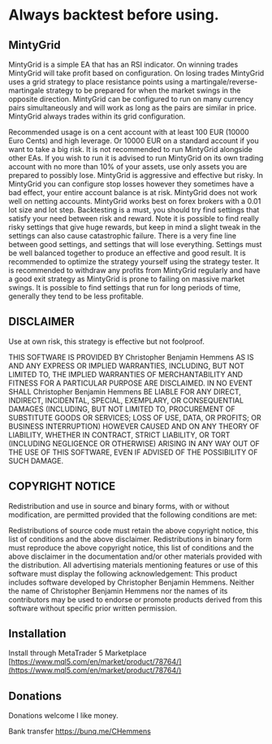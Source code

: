 # Always backtest before using.

## MintyGrid
MintyGrid is a simple EA that has an RSI indicator. On winning trades MintyGrid will take profit based on configuration. On losing trades MintyGrid uses a grid strategy to place resistance points using a martingale/reverse-martingale strategy to be prepared for when the market swings in the opposite direction. MintyGrid can be configured to run on many currency pairs simultaneously and will work as long as the pairs are similar in price. MintyGrid always trades within its grid configuration.

Recommended usage is on a cent account with at least 100 EUR (10000 Euro Cents) and high leverage. Or 10000 EUR on a standard account if you want to take a big risk. It is not recommended to run MintyGrid alongside other EAs. If you wish to run it is advised to run MintyGrid on its own trading account with no more than 10% of your assets, use only assets you are prepared to possibly lose. MintyGrid is aggressive and effective but risky. In MintyGrid you can configure stop losses however they sometimes have a bad effect, your entire account balance is at risk. MintyGrid does not work well on netting accounts. MintyGrid works best on forex brokers with a 0.01 lot size and lot step. Backtesting is a must, you should try find settings that satisfy your need between risk and reward. Note it is possible to find really risky settings that give huge rewards, but keep in mind a slight tweak in the settings can also cause catastrophic failure. There is a very fine line between good settings, and settings that will lose everything. Settings must be well balanced together to produce an effective and good result. It is recommended to optimize the strategy yourself using the strategy tester. It is recommended to withdraw any profits from MintyGrid regularly and have a good exit strategy as MintyGrid is prone to failing on massive market swings. It is possible to find settings that run for long periods of time, generally they tend to be less profitable.

## DISCLAIMER
Use at own risk, this strategy is effective but not foolproof.

THIS SOFTWARE IS PROVIDED BY Christopher Benjamin Hemmens AS IS AND ANY EXPRESS OR IMPLIED WARRANTIES, INCLUDING, BUT NOT LIMITED TO, THE IMPLIED WARRANTIES OF MERCHANTABILITY AND FITNESS FOR A PARTICULAR PURPOSE ARE DISCLAIMED. IN NO EVENT SHALL Christopher Benjamin Hemmens BE LIABLE FOR ANY DIRECT, INDIRECT, INCIDENTAL, SPECIAL, EXEMPLARY, OR CONSEQUENTIAL DAMAGES (INCLUDING, BUT NOT LIMITED TO, PROCUREMENT OF SUBSTITUTE GOODS OR SERVICES; LOSS OF USE, DATA, OR PROFITS; OR BUSINESS INTERRUPTION) HOWEVER CAUSED AND ON ANY THEORY OF LIABILITY, WHETHER IN CONTRACT, STRICT LIABILITY, OR TORT (INCLUDING NEGLIGENCE OR OTHERWISE) ARISING IN ANY WAY OUT OF THE USE OF THIS SOFTWARE, EVEN IF ADVISED OF THE POSSIBILITY OF SUCH DAMAGE.

## COPYRIGHT NOTICE
Redistribution and use in source and binary forms, with or without modification, are permitted provided that the following conditions are met:

Redistributions of source code must retain the above copyright notice, this list of conditions and the above disclaimer.
Redistributions in binary form must reproduce the above copyright notice, this list of conditions and the above disclaimer in the documentation and/or other materials provided with the distribution.
All advertising materials mentioning features or use of this software must display the following acknowledgement: This product includes software developed by Christopher Benjamin Hemmens.
Neither the name of Christopher Benjamin Hemmens nor the names of its contributors may be used to endorse or promote products derived from this software without specific prior written permission.

## Installation
Install through MetaTrader 5 Marketplace [https://www.mql5.com/en/market/product/78764/](https://www.mql5.com/en/market/product/78764/)

## Donations
Donations welcome I like money.

Bank transfer
https://bunq.me/CHemmens
